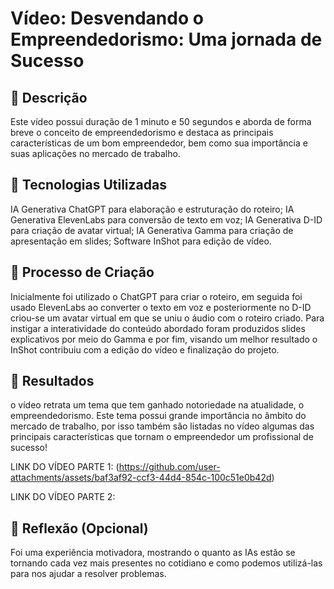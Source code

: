 # Vídeo: Desvendando o Empreendedorismo: Uma jornada de Sucesso

## 📒 Descrição
Este vídeo possui duração de 1 minuto e 50 segundos e aborda de forma breve o conceito de empreendedorismo e destaca as principais características de um bom empreendedor, bem como sua importância e suas aplicações no mercado de trabalho.

## 🤖 Tecnologias Utilizadas
IA Generativa ChatGPT para elaboração e estruturação do roteiro;
IA Generativa ElevenLabs para conversão de texto em voz;
IA Generativa D-ID para criação de avatar virtual;
IA Generativa Gamma para criação de apresentação em slides;
Software InShot para edição de vídeo.

## 🧐 Processo de Criação
Inicialmente foi utilizado o ChatGPT para criar o roteiro, em seguida foi usado ElevenLabs ao converter o texto em voz e posteriormente no D-ID criou-se um avatar virtual em que se uniu o áudio com o roteiro criado. Para instigar a interatividade do conteúdo abordado foram produzidos slides explicativos por meio do Gamma e por fim, visando um melhor resultado o InShot contribuiu com a edição do vídeo e finalização do projeto. 

## 🚀 Resultados
o vídeo retrata um tema que tem ganhado notoriedade na atualidade, o empreendedorismo. Este tema possui grande importância no âmbito do mercado de trabalho, por isso também sâo listadas no vídeo algumas das principais características que tornam o empreendedor um profissional de sucesso!



LINK DO VÍDEO PARTE 1: (https://github.com/user-attachments/assets/baf3af92-ccf3-44d4-854c-100c51e0b42d)

LINK DO VÍDEO PARTE 2: 
## 💭 Reflexão (Opcional)
Foi uma experiência motivadora, mostrando o quanto as IAs estão se tornando cada vez mais presentes no cotidiano e como podemos utilizá-las para nos ajudar a resolver problemas.
